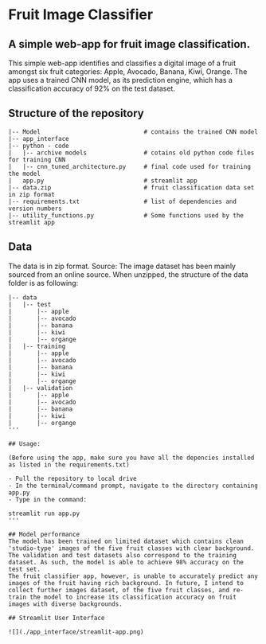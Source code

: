 # Fruit Image Classifier
## A simple web-app for fruit image classification.

This simple web-app identifies and classifies a digital image of a fruit amongst six fruit categories: Apple, Avocado, Banana, Kiwi, Orange.
The app uses a trained CNN model, as its prediction engine, which has a classification accuracy of 92% on the test dataset.

## Structure of the repository

```
|-- Model                             # contains the trained CNN model
|-- app_interface
|-- python - code
|   |-- archive models                # cotains old python code files for training CNN
|   |-- cnn_tuned_architecture.py     # final code used for training the model
|   app.py                            # streamlit app
|-- data.zip                          # fruit classification data set in zip format
|-- requirements.txt                  # list of dependencies and version numbers
|-- utility_functions.py              # Some functions used by the streamlit app
```

## Data

The data is in zip format. 
Source: The image dataset has been mainly sourced from an online source.
When unzipped, the structure of the data folder is as following:

```
|-- data
|   |-- test
|       |-- apple
|       |-- avocado
|       |-- banana
|       |-- kiwi
|       |-- organge
|   |-- training
|       |-- apple
|       |-- avocado
|       |-- banana
|       |-- kiwi
|       |-- organge
|   |-- validation
|       |-- apple
|       |-- avocado
|       |-- banana
|       |-- kiwi
|       |-- organge
'''

## Usage:

(Before using the app, make sure you have all the depencies installed as listed in the requirements.txt)

- Pull the repository to local drive
- In the terminal/command prompt, navigate to the directory containing app.py
- Type in the command: 

streamlit run app.py
'''

## Model performance
The model has been trained on limited dataset which contains clean 'studio-type' images of the five fruit classes with clear background. The validation and test datasets also correspond to the training dataset. As such, the model is able to achieve 98% accuracy on the test set. 
The fruit classifier app, however, is unable to accurately predict any images of the fruit having rich background. In future, I intend to collect further images dataset, of the five fruit classes, and re-train the model to increase its classification accuracy on fruit images with diverse backgrounds.

## Streamlit User Interface

![](./app_interface/streamlit-app.png)
